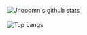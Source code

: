 
![Jhooomn's github stats](https://github-readme-stats.vercel.app/api?username=Jhooomn&show_icons=true&theme=tokyonight) <br/><br/> ![Top Langs](https://github-readme-stats.vercel.app/api/top-langs/?username=Jhooomn&layout=compact)
